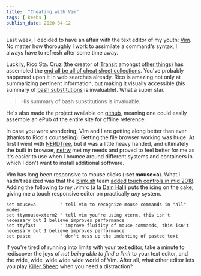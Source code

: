 ```yaml
---
title:  "Cheating with Vim"
tags: [ keebs ]
publish_date: 2020-04-12
---
```


Last week, I decided to have an affair with the text editor of my youth:
[Vim](https://devhints.io/vim). No matter how thoroughly I work to assimilate a
command's syntax, I always have to refresh after some time away.

Luckily, Rico Sta. Cruz (the creator of
[Transit](http://ricostacruz.com/jquery.transit/) amongst
[other things](https://github.com/rstacruz)) has assembled the
[end all be all of cheat sheet collections](https://devhints.io/). You've
probably happened upon it in web searches already. Rico is amazing not only at
summarizing pertinent information, but making it visually accessible (his
summary of [bash substitutions](https://devhints.io/bash#substitution) is
invaluable). What a super star.

> His summary of bash substitutions is invaluable.

He's also made the project available on
[github](https://github.com/rstacruz/cheatsheets), meaning one could easily
assemble an ePub of the entire site for offline reference.

In case you were wondering, Vim and I are getting along better than ever (thanks
to Rico's counseling). Getting the file browser working was huge. At first I
went with [NERDTree](https://github.com/preservim/nerdtree), but it was a little
heavy handed, and ultimately the built in browser,
[netrw](https://shapeshed.com/vim-netrw/) met my needs and proved to feel better
for me as it's easier to use when I bounce around different systems and
containers in which I don't want to install additional software.

Vim has long been responsive to mouse clicks (**:set mouse=a**). What I hadn't
realized was that the [blink.sh](/its-terminal) team
[added touch controls in mid 2018](https://github.com/blinksh/blink/issues/395).
Adding the following to my .vimrc (à la
[Dain Hall](http://www.dainger.us/blog_posts/using-your-mouse-in-vim)) puts the
icing on the cake, giving me a touch responsive editor on practically _any_
system.

```vim
set mouse=a         " tell vim to recognize mouse commands in "all" modes
set ttymouse=xterm2 " tell vim you're using xterm, this isn't necessary but I believe improves performance
set ttyfast         " improve fluidity of mouse commands, this isn't necessary but I believe improves performance
set paste           " don't mess up the indenting of pasted text
```

If you're tired of running into limits with your text editor, take a minute to
rediscover the joys of _not being able to find a limit_ to your text editor, and
the wide, wide, wide wide wide world of Vim. After all, what other editor lets
you play [Killer Sheep](https://github.com/vim/killersheep) when you need a
distraction?
